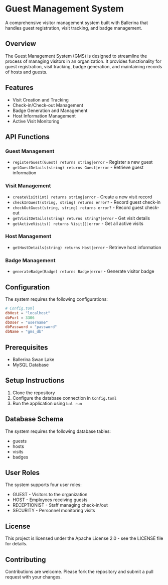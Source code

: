 # Guest Management System

A comprehensive visitor management system built with Ballerina that handles guest registration, visit tracking, and badge management.

## Overview

The Guest Management System (GMS) is designed to streamline the process of managing visitors in an organization. It provides functionality for guest registration, visit tracking, badge generation, and maintaining records of hosts and guests.

## Features

- Visit Creation and Tracking
- Check-in/Check-out Management
- Badge Generation and Management
- Host Information Management
- Active Visit Monitoring

## API Functions

### Guest Management
- `registerGuest(Guest) returns string|error` - Register a new guest
- `getGuestDetails(string) returns Guest|error` - Retrieve guest information

### Visit Management
- `createVisit(int) returns string|error` - Create a new visit record
- `checkInGuest(string, string) returns error?` - Record guest check-in
- `checkOutGuest(string, string) returns error?` - Record guest check-out
- `getVisitDetails(string) returns string?|error` - Get visit details
- `getActiveVisits() returns Visit[]|error` - Get all active visits

### Host Management
- `getHostDetails(string) returns Host|error` - Retrieve host information

### Badge Management
- `generateBadge(Badge) returns Badge|error` - Generate visitor badge

## Configuration

The system requires the following configurations:

```toml
# Config.toml
dbHost = "localhost"
dbPort = 3306
dbUser = "username"
dbPassword = "password"
dbName = "gms_db"
```

## Prerequisites

- Ballerina Swan Lake
- MySQL Database

## Setup Instructions

1. Clone the repository
2. Configure the database connection in `Config.toml`
3. Run the application using `bal run`

## Database Schema

The system requires the following database tables:
- guests
- hosts
- visits
- badges

## User Roles

The system supports four user roles:
- GUEST - Visitors to the organization
- HOST - Employees receiving guests
- RECEPTIONIST - Staff managing check-in/out
- SECURITY - Personnel monitoring visits

## License

This project is licensed under the Apache License 2.0 - see the LICENSE file for details.

## Contributing

Contributions are welcome. Please fork the repository and submit a pull request with your changes.